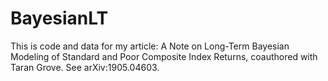 # BayesianLT
This is code and data for my article: A Note on Long-Term Bayesian Modeling of Standard and Poor Composite Index Returns, coauthored with Taran Grove. See arXiv:1905.04603.
